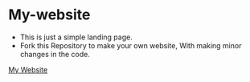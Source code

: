 # My-website
- This is just a simple landing page.
- Fork this Repository to make your own website, With making minor changes in the code.


[My Website](https://garima-sharma814.github.io/web-landing-page/)
